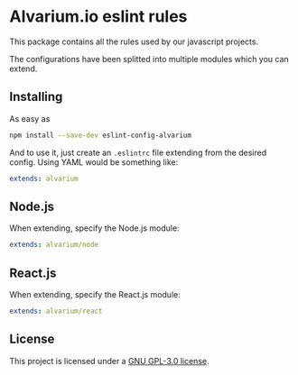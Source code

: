 Alvarium.io eslint rules
========================

This package contains all the rules used by our javascript projects.

The configurations have been splitted into multiple modules which you can
extend.

Installing
----------

As easy as

~~~bash
npm install --save-dev eslint-config-alvarium
~~~

And to use it, just create an `.eslintrc` file extending from the desired config.
Using YAML would be something like:

~~~yaml
extends: alvarium
~~~

Node.js
-------

When extending, specify the Node.js module:

~~~yaml
extends: alvarium/node
~~~

React.js
--------


When extending, specify the React.js module:

~~~yaml
extends: alvarium/react
~~~

License
-------

This project is licensed under a [GNU GPL-3.0 license][license].

[license]: ./LICENSE
